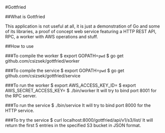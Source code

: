 #Gottfried

##What is Gottfried

This application is not useful at all, it is just a demonstration of Go and some of its libraries, a proof of concept web service featuring a HTTP REST API, RPC, a worker with AWS operations and stuff.

##How to use

###To compile the worker
    $ export GOPATH=`pwd`
    $ go get github.com/csizsek/gottfried/worker

###To compile the service
    $ export GOPATH=`pwd`
    $ go get github.com/csizsek/gottfried/service

###To run the worker
    $ export AWS_ACCESS_KEY_ID=<your AWS access key>
    $ export AWS_SECRET_ACCESS_KEY=<your AWS secret key>
    $ ./bin/worker
It will try to bind port 8001 for the RPC server.

###To run the service
    $ ./bin/service
It will try to bind port 8000 for the HTTP service.

###To try the service
    $ curl localhost:8000/gottfried/api/v1/s3/list/<your bucket>
It will return the first 5 entries in the specified S3 bucket in JSON format.